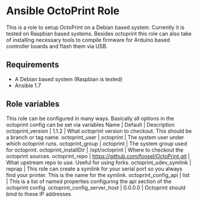 # Ansible OctoPrint Role
This is a role to setup OctoPrint on a Debian based system. Currently it is tested on Raspbian based systems.
Besides octoprint this role can also take of installing necessary tools to compile firmware for Arduino based controller boards and flash them via USB.

## Requirements
* A Debian based system (Raspbian is tested)
* Ansible 1.7

## Role variables
This role can be configured in many ways. Basically all options in the octoprint config can be set via variables
Name | Default | Description
octoprint_version | 1.1.2 | What octoprint version to checkout. This should be a branch or tag name.
octoprint_user | octoprint | The system user under which octoprint runs.
octoprint_group | octoprint | The system group used for octoprint.
octoprint_installDir | /opt/octoprint | Where to checkout the octoprint sources.
octoprint_repo | https://github.com/foosel/OctoPrint.git | What upstream repo to use. Useful for using forks.
octoprint_udev_symlink | reprap | This role can create a symlink for your serial port so you always find your printer. This is the name for the symlink.
octoprint_config_api | list | This is a list of named properties configuring the api section of the octoprint config. 
octoprint_config_server_host | 0.0.0.0 | Octoprint should bind to these IP addresses
